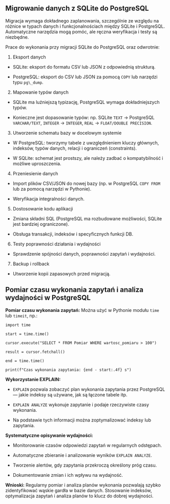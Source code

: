 Migrowanie danych z SQLite do PostgreSQL
-------------------------------

Migracja wymaga dokładnego zaplanowania, szczególnie ze względu na różnice w typach danych i funkcjonalnościach między SQLite i PostgreSQL. Automatyczne narzędzia mogą pomóc, ale ręczna weryfikacja i testy są niezbędne.

Prace do wykonania przy migracji SQLite do PostgreSQL oraz odwrotnie:

1. Eksport danych

- SQLite: eksport do formatu CSV lub JSON z odpowiednią strukturą.
   
- PostgreSQL: eksport do CSV lub JSON za pomocą ``COPY`` lub narzędzi typu ``pg\_dump``.

2. Mapowanie typów danych

- SQLite ma luźniejszą typizację, PostgreSQL wymaga dokładniejszych typów.

- Konieczne jest dopasowanie typów: np. SQLite ``TEXT`` → PostgreSQL ``VARCHAR/TEXT``, ``INTEGER`` → ``INTEGER``, ``REAL`` → ``FLOAT/DOUBLE PRECISION``.

3. Utworzenie schematu bazy w docelowym systemie

- W PostgreSQL: tworzymy tabele z uwzględnieniem kluczy głównych, indeksów, typów danych, relacji i ograniczeń (constraints).
 
- W SQLite: schemat jest prostszy, ale należy zadbać o kompatybilność i możliwe uproszczenia.

4. Przeniesienie danych

- Import plików CSV/JSON do nowej bazy (np. w PostgreSQL ``COPY FROM`` lub za pomocą narzędzi w Pythonie).
  
- Weryfikacja integralności danych.

5. Dostosowanie kodu aplikacji

- Zmiana składni SQL (PostgreSQL ma rozbudowane możliwości, SQLite jest bardziej ograniczone).
  
- Obsługa transakcji, indeksów i specyficznych funkcji DB.

6. Testy poprawności działania i wydajności

- Sprawdzenie spójności danych, poprawności zapytań i wydajności.

7. Backup i rollback

- Utworzenie kopii zapasowych przed migracją.

Pomiar czasu wykonania zapytań i analiza wydajności w PostgreSQL
---------------------------------------

**Pomiar czasu wykonania zapytań:**
Można użyć w Pythonie modułu ``time`` lub ``timeit``, np.:


 ``import time``
 
``start = time.time()``

  ``cursor.execute("SELECT * FROM Pomiar WHERE wartosc_pomiaru > 100")``
  
  ``result = cursor.fetchall()``
  
  ``end = time.time()``
  
  ``print(f"Czas wykonania zapytania: {end - start:.4f} s")``


**Wykorzystanie EXPLAIN:**

- ``EXPLAIN`` pozwala zobaczyć plan wykonania zapytania przez PostgreSQL — jakie indeksy są używane, jak są łączone tabele itp.

- ``EXPLAIN ANALYZE`` wykonuje zapytanie i podaje rzeczywiste czasy wykonania.

- Na podstawie tych informacji można zoptymalizować indeksy lub zapytania.

**Systematyczne opisywanie wydajności:**

- Monitorowanie czasów odpowiedzi zapytań w regularnych odstępach.

- Automatyczne zbieranie i analizowanie wyników ``EXPLAIN ANALYZE``.

- Tworzenie alertów, gdy zapytania przekroczą określony próg czasu.

- Dokumentowanie zmian i ich wpływu na wydajność.

**Wnioski:**
Regularny pomiar i analiza planów wykonania pozwalają szybko zidentyfikować wąskie gardła w bazie danych. Stosowanie indeksów, optymalizacja zapytań i analiza planów to klucz do dobrej wydajności.



